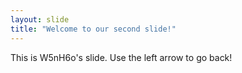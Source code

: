 ```yaml
---
layout: slide
title: "Welcome to our second slide!"
---
```

This is W5nH6o's slide.
Use the left arrow to go back!
